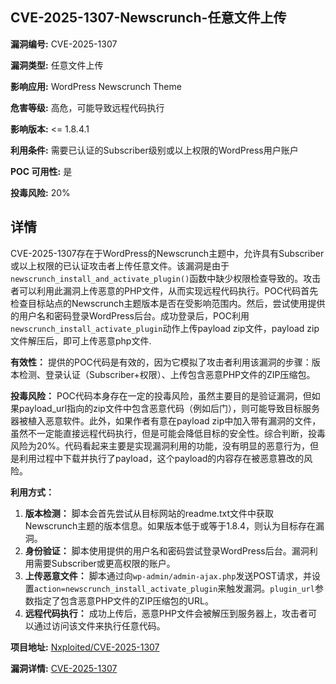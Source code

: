## CVE-2025-1307-Newscrunch-任意文件上传

**漏洞编号:** CVE-2025-1307

**漏洞类型:** 任意文件上传

**影响应用:** WordPress Newscrunch Theme

**危害等级:** 高危，可能导致远程代码执行

**影响版本:** <= 1.8.4.1

**利用条件:** 需要已认证的Subscriber级别或以上权限的WordPress用户账户

**POC 可用性:** 是

**投毒风险:** 20%

## 详情

CVE-2025-1307存在于WordPress的Newscrunch主题中，允许具有Subscriber或以上权限的已认证攻击者上传任意文件。该漏洞是由于`newscrunch_install_and_activate_plugin()`函数中缺少权限检查导致的。攻击者可以利用此漏洞上传恶意的PHP文件，从而实现远程代码执行。POC代码首先检查目标站点的Newscrunch主题版本是否在受影响范围内。然后，尝试使用提供的用户名和密码登录WordPress后台。成功登录后，POC利用`newscrunch_install_activate_plugin`动作上传payload zip文件，payload zip文件解压后，即可上传恶意php文件. 

**有效性：**
提供的POC代码是有效的，因为它模拟了攻击者利用该漏洞的步骤：版本检测、登录认证（Subscriber+权限）、上传包含恶意PHP文件的ZIP压缩包。

**投毒风险：**
POC代码本身存在一定的投毒风险，虽然主要目的是验证漏洞，但如果payload_url指向的zip文件中包含恶意代码（例如后门），则可能导致目标服务器被植入恶意软件。此外，如果作者有意在payload zip中加入带有漏洞的文件，虽然不一定能直接远程代码执行，但是可能会降低目标的安全性。综合判断，投毒风险为20%。代码看起来主要是实现漏洞利用的功能，没有明显的恶意行为，但是利用过程中下载并执行了payload，这个payload的内容存在被恶意篡改的风险。

**利用方式：**
1.  **版本检测：** 脚本会首先尝试从目标网站的readme.txt文件中获取Newscrunch主题的版本信息。如果版本低于或等于1.8.4，则认为目标存在漏洞。
2.  **身份验证：**  脚本使用提供的用户名和密码尝试登录WordPress后台。漏洞利用需要Subscriber或更高权限的账户。
3.  **上传恶意文件：** 脚本通过向`wp-admin/admin-ajax.php`发送POST请求，并设置`action=newscrunch_install_activate_plugin`来触发漏洞。`plugin_url`参数指定了包含恶意PHP文件的ZIP压缩包的URL。
4.  **远程代码执行：** 成功上传后，恶意PHP文件会被解压到服务器上，攻击者可以通过访问该文件来执行任意代码。

**项目地址:** [Nxploited/CVE-2025-1307](https://github.com/Nxploited/CVE-2025-1307)

**漏洞详情:** [CVE-2025-1307](https://nvd.nist.gov/vuln/detail/CVE-2025-1307)